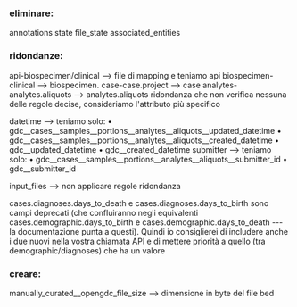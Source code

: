 ### eliminare:

annotations
state
file_state
associated_entities

### ridondanze:

api-biospecimen/clinical —> file di mapping e teniamo api
biospecimen-clinical —> biospecimen.
case-case.project —> case
analytes-analytes.aliquots —> analytes.aliquots ridondanza che non verifica nessuna delle regole decise, consideriamo l'attributo più specifico

datetime —> teniamo solo:
	•	gdc__cases__samples__portions__analytes__aliquots__updated_datetime
	•	gdc__cases__samples__portions__analytes__aliquots__created_datetime 
	•	gdc__updated_datetime
	•	gdc__created_datetime
submitter —> teniamo solo:
	•	gdc__cases__samples__portions__analytes__aliquots__submitter_id
	•	gdc__submitter_id 

input_files —> non applicare regole ridondanza

cases.diagnoses.days_to_death e cases.diagnoses.days_to_birth sono campi deprecati (che confluiranno negli equivalenti cases.demographic.days_to_birth e cases.demographic.days_to_death --- la documentazione punta a questi). Quindi io consiglierei di includere anche i due nuovi nella vostra chiamata API e di mettere priorità a quello (tra demographic/diagnoses) che ha un valore

### creare:

manually_curated__opengdc_file_size —> dimensione in byte del file bed
